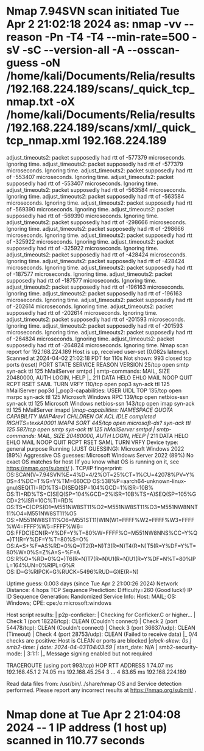 # Nmap 7.94SVN scan initiated Tue Apr  2 21:02:18 2024 as: nmap -vv --reason -Pn -T4 -T4 --min-rate=500 -sV -sC --version-all -A --osscan-guess -oN /home/kali/Documents/Relia/results/192.168.224.189/scans/_quick_tcp_nmap.txt -oX /home/kali/Documents/Relia/results/192.168.224.189/scans/xml/_quick_tcp_nmap.xml 192.168.224.189
adjust_timeouts2: packet supposedly had rtt of -577379 microseconds.  Ignoring time.
adjust_timeouts2: packet supposedly had rtt of -577379 microseconds.  Ignoring time.
adjust_timeouts2: packet supposedly had rtt of -553407 microseconds.  Ignoring time.
adjust_timeouts2: packet supposedly had rtt of -553407 microseconds.  Ignoring time.
adjust_timeouts2: packet supposedly had rtt of -563584 microseconds.  Ignoring time.
adjust_timeouts2: packet supposedly had rtt of -563584 microseconds.  Ignoring time.
adjust_timeouts2: packet supposedly had rtt of -569390 microseconds.  Ignoring time.
adjust_timeouts2: packet supposedly had rtt of -569390 microseconds.  Ignoring time.
adjust_timeouts2: packet supposedly had rtt of -298666 microseconds.  Ignoring time.
adjust_timeouts2: packet supposedly had rtt of -298666 microseconds.  Ignoring time.
adjust_timeouts2: packet supposedly had rtt of -325922 microseconds.  Ignoring time.
adjust_timeouts2: packet supposedly had rtt of -325922 microseconds.  Ignoring time.
adjust_timeouts2: packet supposedly had rtt of -428424 microseconds.  Ignoring time.
adjust_timeouts2: packet supposedly had rtt of -428424 microseconds.  Ignoring time.
adjust_timeouts2: packet supposedly had rtt of -187577 microseconds.  Ignoring time.
adjust_timeouts2: packet supposedly had rtt of -187577 microseconds.  Ignoring time.
adjust_timeouts2: packet supposedly had rtt of -196163 microseconds.  Ignoring time.
adjust_timeouts2: packet supposedly had rtt of -196163 microseconds.  Ignoring time.
adjust_timeouts2: packet supposedly had rtt of -202614 microseconds.  Ignoring time.
adjust_timeouts2: packet supposedly had rtt of -202614 microseconds.  Ignoring time.
adjust_timeouts2: packet supposedly had rtt of -201593 microseconds.  Ignoring time.
adjust_timeouts2: packet supposedly had rtt of -201593 microseconds.  Ignoring time.
adjust_timeouts2: packet supposedly had rtt of -264824 microseconds.  Ignoring time.
adjust_timeouts2: packet supposedly had rtt of -264824 microseconds.  Ignoring time.
Nmap scan report for 192.168.224.189
Host is up, received user-set (0.082s latency).
Scanned at 2024-04-02 21:02:18 PDT for 110s
Not shown: 993 closed tcp ports (reset)
PORT    STATE SERVICE       REASON          VERSION
25/tcp  open  smtp          syn-ack ttl 125 hMailServer smtpd
| smtp-commands: MAIL, SIZE 20480000, AUTH LOGIN, HELP
|_ 211 DATA HELO EHLO MAIL NOOP QUIT RCPT RSET SAML TURN VRFY
110/tcp open  pop3          syn-ack ttl 125 hMailServer pop3d
|_pop3-capabilities: USER UIDL TOP
135/tcp open  msrpc         syn-ack ttl 125 Microsoft Windows RPC
139/tcp open  netbios-ssn   syn-ack ttl 125 Microsoft Windows netbios-ssn
143/tcp open  imap          syn-ack ttl 125 hMailServer imapd
|_imap-capabilities: NAMESPACE QUOTA CAPABILITY IMAP4rev1 CHILDREN OK ACL IDLE completed RIGHTS=texkA0001 IMAP4 SORT
445/tcp open  microsoft-ds? syn-ack ttl 125
587/tcp open  smtp          syn-ack ttl 125 hMailServer smtpd
| smtp-commands: MAIL, SIZE 20480000, AUTH LOGIN, HELP
|_ 211 DATA HELO EHLO MAIL NOOP QUIT RCPT RSET SAML TURN VRFY
Device type: general purpose
Running (JUST GUESSING): Microsoft Windows 2022 (89%)
Aggressive OS guesses: Microsoft Windows Server 2022 (89%)
No exact OS matches for host (If you know what OS is running on it, see https://nmap.org/submit/ ).
TCP/IP fingerprint:
OS:SCAN(V=7.94SVN%E=4%D=4/2%OT=25%CT=1%CU=42078%PV=Y%DS=4%DC=T%G=Y%TM=660CD
OS:538%P=aarch64-unknown-linux-gnu)SEQ(TI=RD%TS=D)SEQ(SP=104%GCD=1%ISR=10B%
OS:TI=RD%TS=C)SEQ(SP=104%GCD=2%ISR=10B%TS=A)SEQ(SP=105%GCD=2%ISR=10C%TI=RD%
OS:TS=C)OPS(O1=M551NW8ST11%O2=M551NW8ST11%O3=M551NW8NNT11%O4=M551NW8ST11%O5
OS:=M551NW8ST11%O6=M551ST11)WIN(W1=FFFF%W2=FFFF%W3=FFFF%W4=FFFF%W5=FFFF%W6=
OS:FFDC)ECN(R=Y%DF=Y%T=80%W=FFFF%O=M551NW8NNS%CC=Y%Q=)T1(R=Y%DF=Y%T=80%S=O%
OS:A=S+%F=AS%RD=0%Q=)T2(R=N)T3(R=N)T4(R=N)T5(R=Y%DF=Y%T=80%W=0%S=Z%A=S+%F=A
OS:R%O=%RD=0%Q=)T6(R=N)T7(R=N)U1(R=N)U1(R=Y%DF=N%T=80%IPL=164%UN=0%RIPL=G%R
OS:ID=G%RIPCK=G%RUCK=5496%RUD=G)IE(R=N)

Uptime guess: 0.003 days (since Tue Apr  2 21:00:26 2024)
Network Distance: 4 hops
TCP Sequence Prediction: Difficulty=260 (Good luck!)
IP ID Sequence Generation: Randomized
Service Info: Host: MAIL; OS: Windows; CPE: cpe:/o:microsoft:windows

Host script results:
| p2p-conficker: 
|   Checking for Conficker.C or higher...
|   Check 1 (port 18226/tcp): CLEAN (Couldn't connect)
|   Check 2 (port 54478/tcp): CLEAN (Couldn't connect)
|   Check 3 (port 36637/udp): CLEAN (Timeout)
|   Check 4 (port 28753/udp): CLEAN (Failed to receive data)
|_  0/4 checks are positive: Host is CLEAN or ports are blocked
|_clock-skew: 0s
| smb2-time: 
|   date: 2024-04-03T04:03:59
|_  start_date: N/A
| smb2-security-mode: 
|   3:1:1: 
|_    Message signing enabled but not required

TRACEROUTE (using port 993/tcp)
HOP RTT      ADDRESS
1   74.07 ms 192.168.45.1
2   74.05 ms 192.168.45.254
3   ...
4   83.65 ms 192.168.224.189

Read data files from: /usr/bin/../share/nmap
OS and Service detection performed. Please report any incorrect results at https://nmap.org/submit/ .
# Nmap done at Tue Apr  2 21:04:08 2024 -- 1 IP address (1 host up) scanned in 110.77 seconds
